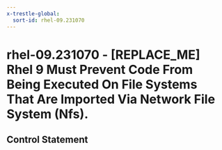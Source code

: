 ```yaml
---
x-trestle-global:
  sort-id: rhel-09.231070
---
```


# rhel-09.231070 - \[REPLACE_ME\] Rhel 9  Must Prevent Code From Being Executed On File Systems That Are Imported Via Network File System (Nfs).

## Control Statement

